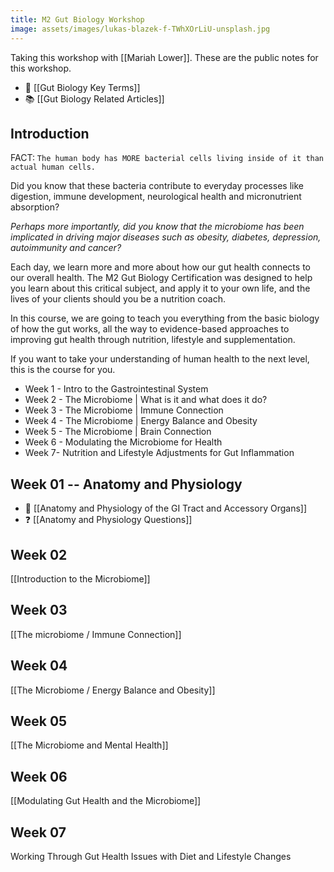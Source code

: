 ```yaml
---
title: M2 Gut Biology Workshop
image: assets/images/lukas-blazek-f-TWhXOrLiU-unsplash.jpg
---
```


Taking this workshop with [[Mariah Lower]]. These are the public notes for this workshop.


- 🔑 [[Gut Biology Key Terms]]
- 📚 [[Gut Biology Related Articles]]

## Introduction
FACT: `The human body has MORE bacterial cells living inside of it than actual human cells.`

Did you know that these bacteria contribute to everyday processes like digestion, immune development, neurological health and micronutrient absorption?

*Perhaps more importantly, did you know that the microbiome has been implicated in driving major diseases such as obesity, diabetes, depression, autoimmunity and cancer?*

Each day, we learn more and more about how our gut health connects to our overall health. The M2 Gut Biology Certification was designed to help you learn about this critical subject, and apply it to your own life, and the lives of your clients should you be a nutrition coach.

In this course, we are going to teach you everything from the basic biology of how the gut works, all the way to evidence-based approaches to improving gut health through nutrition, lifestyle and supplementation.

If you want to take your understanding of human health to the next level, this is the course for you.


- Week 1 - Intro to the Gastrointestinal System
- Week 2 - The Microbiome | What is it and what does it do?
- Week 3 - The Microbiome | Immune Connection
- Week 4 - The Microbiome | Energy Balance and Obesity
- Week 5 - The Microbiome | Brain Connection
- Week 6 - Modulating the Microbiome for Health
- Week 7- Nutrition and Lifestyle Adjustments for Gut Inflammation
  
## Week 01 -- Anatomy and Physiology

- 📝 [[Anatomy and Physiology of the GI Tract and Accessory Organs]]
- ❓ [[Anatomy and Physiology Questions]]

## Week 02 
 [[Introduction to the Microbiome]]
## Week 03
  [[The microbiome / Immune Connection]]
## Week 04
 [[The Microbiome / Energy Balance and Obesity]]
## Week 05
 [[The Microbiome and Mental Health]]
## Week 06
 [[Modulating Gut Health and the Microbiome]]
## Week 07
 Working Through Gut Health Issues with Diet and Lifestyle Changes

